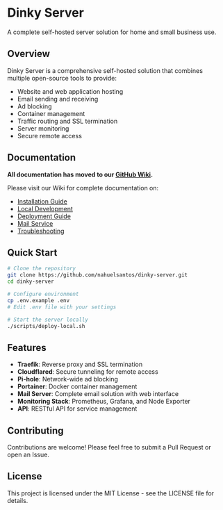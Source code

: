 # Dinky Server

A complete self-hosted server solution for home and small business use.

## Overview

Dinky Server is a comprehensive self-hosted solution that combines multiple open-source tools to provide:

- Website and web application hosting
- Email sending and receiving
- Ad blocking
- Container management
- Traffic routing and SSL termination
- Server monitoring
- Secure remote access

## Documentation

**All documentation has moved to our [GitHub Wiki](https://github.com/nahuelsantos/dinky-server/wiki).**

Please visit our Wiki for complete documentation on:

- [Installation Guide](https://github.com/nahuelsantos/dinky-server/wiki/Installation-Guide)
- [Local Development](https://github.com/nahuelsantos/dinky-server/wiki/Local-Development)
- [Deployment Guide](https://github.com/nahuelsantos/dinky-server/wiki/Deployment-Guide)
- [Mail Service](https://github.com/nahuelsantos/dinky-server/wiki/Mail-Service)
- [Troubleshooting](https://github.com/nahuelsantos/dinky-server/wiki/Troubleshooting)

## Quick Start

```bash
# Clone the repository
git clone https://github.com/nahuelsantos/dinky-server.git
cd dinky-server

# Configure environment
cp .env.example .env
# Edit .env file with your settings

# Start the server locally
./scripts/deploy-local.sh
```

## Features

- **Traefik**: Reverse proxy and SSL termination
- **Cloudflared**: Secure tunneling for remote access
- **Pi-hole**: Network-wide ad blocking
- **Portainer**: Docker container management
- **Mail Server**: Complete email solution with web interface
- **Monitoring Stack**: Prometheus, Grafana, and Node Exporter
- **API**: RESTful API for service management

## Contributing

Contributions are welcome! Please feel free to submit a Pull Request or open an Issue.

## License

This project is licensed under the MIT License - see the LICENSE file for details. 